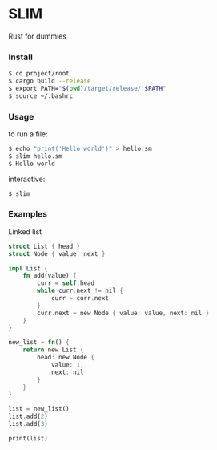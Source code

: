 # SLIM

Rust for dummies

### Install

```bash
$ cd project/root
$ cargo build --release
$ export PATH="$(pwd)/target/release/:$PATH"
$ source ~/.bashrc
```

### Usage

to run a file:
```bash
$ echo "print('Hello world')" > hello.sm
$ slim hello.sm
$ Hello world
```
interactive:
```bash
$ slim
```

### Examples
Linked list
```rust
struct List { head }
struct Node { value, next }

impl List {
	fn add(value) {
		curr = self.head
		while curr.next != nil {
			curr = curr.next
		}
		curr.next = new Node { value: value, next: nil }
	}
}

new_list = fn() {
	return new List {
		head: new Node {
			value: 1,
			next: nil
		}
	}
}

list = new_list()
list.add(2)
list.add(3)

print(list)

```
